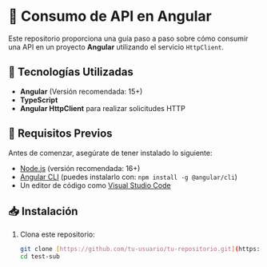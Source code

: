 # 📡 Consumo de API en Angular

Este repositorio proporciona una guía paso a paso sobre cómo consumir una API en un proyecto **Angular** utilizando el servicio `HttpClient`.

## 🚀 Tecnologías Utilizadas  
- **Angular** (Versión recomendada: 15+)  
- **TypeScript**  
- **Angular HttpClient** para realizar solicitudes HTTP  

## 📌 Requisitos Previos  
Antes de comenzar, asegúrate de tener instalado lo siguiente:  
- [Node.js](https://nodejs.org/) (versión recomendada: 16+)  
- [Angular CLI](https://angular.io/cli) (puedes instalarlo con: `npm install -g @angular/cli`)  
- Un editor de código como [Visual Studio Code](https://code.visualstudio.com/)  

## 📥 Instalación  

1. Clona este repositorio:  
   ```bash
   git clone [https://github.com/tu-usuario/tu-repositorio.git](https://github.com/Dread-9/test-sub.git)
   cd test-sub
